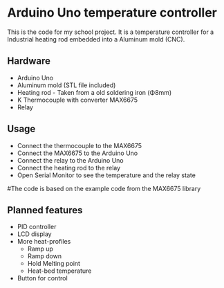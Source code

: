 # Arduino Uno temperature controller
This is the code for my school project. It is a temperature controller for a Industrial heating rod embedded into a Aluminum mold (CNC).
## Hardware
* Arduino Uno
* Aluminum mold (STL file included)
* Heating rod - Taken from a old soldering iron (Φ8mm)
* K Thermocouple with converter MAX6675
* Relay

## Usage
* Connect the thermocouple to the MAX6675
* Connect the MAX6675 to the Arduino Uno
* Connect the relay to the Arduino Uno
* Connect the heating rod to the relay
* Open Serial Monitor to see the temperature and the relay state

#The code is based on the example code from the MAX6675 library

## Planned features
* PID controller
* LCD display
* More heat-profiles
    * Ramp up
    * Ramp down
    * Hold Melting point
    * Heat-bed temperature
* Button for control